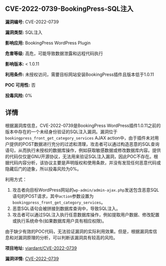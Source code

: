 ## CVE-2022-0739-BookingPress-SQL注入

**漏洞编号:** CVE-2022-0739

**漏洞类型:** SQL注入

**影响应用:** BookingPress WordPress Plugin

**危害等级:** 高危，可能导致数据泄露和远程代码执行

**影响版本:** < 1.0.11

**利用条件:** 未授权访问，需要目标网站安装BookingPress插件且版本低于1.0.11

**POC 可用性:** 否

**投毒风险:** 0%

## 详情

根据漏洞库信息，CVE-2022-0739是BookingPress WordPress插件1.0.11之前的版本中存在的一个未经身份验证的SQL注入漏洞。漏洞位于 `bookingpress_front_get_category_services` AJAX action中，由于插件未对用户提供的POST数据进行充分的过滤和清理，攻击者可以通过构造恶意的SQL查询语句，从而执行未授权的数据库操作，例如获取敏感数据或修改数据库内容。提供的代码仅仅是GNU开源协议，无法用来验证SQL注入漏洞，因此POC不存在。根据代码内容分析，该协议主要是声明版权和使用条款，并没有发现任何恶意代码或隐藏后门的迹象，所以投毒风险为0%。

利用方式：
1.  攻击者向目标WordPress网站的`wp-admin/admin-ajax.php`发送包含恶意SQL语句的POST请求，其中`action`参数设置为`bookingpress_front_get_category_services`。
2.  恶意SQL语句会被拼接到数据库查询中，导致SQL注入。
3.  攻击者可以通过SQL注入执行任意数据库操作，例如提取用户数据、修改配置或执行系统命令(如果数据库用户具有相应权限)。

由于缺少有效的POC代码，无法验证漏洞的实际利用效果。但是，根据漏洞库信息和对漏洞原理的分析，可以判断该漏洞具有较高的风险。

**项目地址:** [viardant/CVE-2022-0739](https://github.com/viardant/CVE-2022-0739)

**漏洞详情:** [CVE-2022-0739](https://nvd.nist.gov/vuln/detail/CVE-2022-0739)